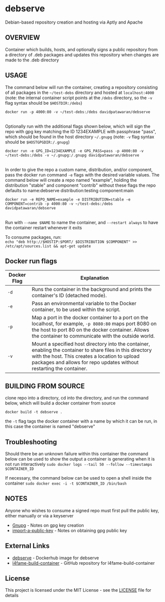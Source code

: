 # debserve
Debian-based repository creation and hosting via Aptly and Apache

## OVERVIEW
Container which builds, hosts, and optionally signs a public repository from a directory of .deb packages and updates this repository when changes are made to the .deb directory

## USAGE

The command below will run the container, creating a repository consisting of all packages in the `~/test-debs` directory and hosted at `localhost:4000`
(note: the internal container script points at the `/debs` directory, so the `-v` flag syntax should be `$HOSTDIR:/debs`)

`docker run -p 4000:80 -v ~/test-debs:/debs davidpatawaran/debserve`
<br><br>

Optionally run with the additional flags shown below, which will sign the repo with gpg key matching the ID 1234EXAMPLE with passphrase "pass", which should be found in the host directory `~/.gnupg`
(note: `-v` flag syntax should be `$HOSTGPGDIR:/.gnupg`)

`docker run -e GPG_ID=1234EXAMPLE -e GPG_PASS=pass -p 4000:80 -v ~/test-debs:/debs -v ~/.gnupg:/.gnupg davidpatawaran/debserve`
<br><br>

In order to give the repo a custom name, distribution, and/or component, pass the docker run command `-e` flags with the desired variable values. The command below will create a repo named "example", holding the distribution "stable" and component "contrib" without these flags the repo defaults to name:debserve distribution:testing component:main

`docker run -e REPO_NAME=example -e DISTRIBUTION=stable -e COMPONENT=contrib -p 4000:80 -v ~/test-debs:/debs davidpatawaran/debserve`
<br><br>

Run with `--name $NAME` to name the container, and `--restart always` to have the container restart whenever it exits

To consume packages, run:<br>
`echo "deb http://$HOSTIP:$PORT/ $DISTRIBUTION $COMPONENT" >> /etc/apt/sources.list && apt-get update`

## Docker run flags

| Docker Flag | Explanation |
| ----------- | ----------- |
| `-d` | Runs the container in the background and prints the container's ID (detached mode). |
| `-e` | Pass an environmental variable to the Docker container, to be used within the script. |
| `-p` | Map a port in the docker container to a port on the localhost, for example, `-p 8080:80` maps port 8080 on the host to port 80 on the docker container. Allows the container to communicate with the outside world. |
| `-v` | Mount a specified host directory into the container, enabling the container to share files in this directory with the host. This creates a location to upload packages and allows for repo updates without restarting the container. |

## BUILDING FROM SOURCE

clone repo into a directory, cd into the directory, and run the command below, which will build a docker container from source

`docker build -t debserve .`

the `-t` flag tags the docker container with a name by which it can be run, in this case the container is named "debserve"

## Troubleshooting

Should there be an unknown failure within this container the command below can be used to show the output a container is generating when it is not run interactively
`sudo docker logs --tail 50 --follow --timestamps $CONTAINER_ID`

If necessary, the command below can be used to open a shell inside the container
`sudo docker exec -i -t $CONTAINER_ID /bin/bash`

## NOTES

Anyone who wishes to consume a signed repo must first pull the public key, either manually or via a keyserver

- [Gnupg](https://www.gnupg.org/gph/en/manual/c14.html) - Notes on gpg key creation
- [import-a-public-key](https://askubuntu.com/questions/36507/how-do-i-import-a-public-key) - Notes on obtaining gpg public key

## External Links

* [debserve](https://hub.docker.com/r/davidpatawaran/debserve/) - Dockerhub image for debserve
* [l4fame-build-container](https://github.com/FabricAttachedMemory/l4fame-build-container) - GitHub repository for l4fame-build-container

## License

This project is licensed under the MIT License - see the [LICENSE](LICENSE) file for details